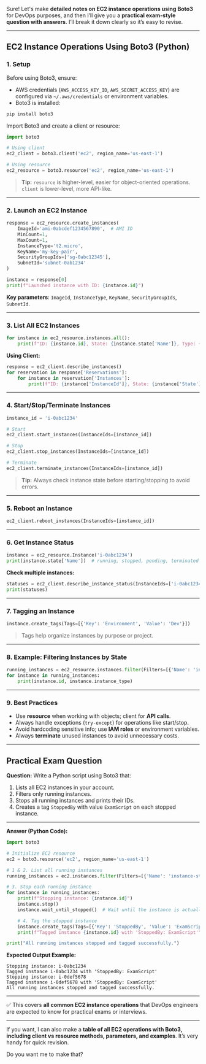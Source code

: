 Sure! Let's make **detailed notes on EC2 instance operations using Boto3** for DevOps purposes, and then I’ll give you a **practical exam-style question with answers**. I’ll break it down clearly so it’s easy to revise.

---

## **EC2 Instance Operations Using Boto3 (Python)**

### **1. Setup**

Before using Boto3, ensure:

* AWS credentials (`AWS_ACCESS_KEY_ID`, `AWS_SECRET_ACCESS_KEY`) are configured via `~/.aws/credentials` or environment variables.
* Boto3 is installed:

```bash
pip install boto3
```

Import Boto3 and create a client or resource:

```python
import boto3

# Using client
ec2_client = boto3.client('ec2', region_name='us-east-1')

# Using resource
ec2_resource = boto3.resource('ec2', region_name='us-east-1')
```

> **Tip:** `resource` is higher-level, easier for object-oriented operations. `client` is lower-level, more API-like.

---

### **2. Launch an EC2 Instance**

```python
response = ec2_resource.create_instances(
    ImageId='ami-0abcdef1234567890',  # AMI ID
    MinCount=1,
    MaxCount=1,
    InstanceType='t2.micro',
    KeyName='my-key-pair',
    SecurityGroupIds=['sg-0abc12345'],
    SubnetId='subnet-0ab1234'
)

instance = response[0]
print(f"Launched instance with ID: {instance.id}")
```

**Key parameters**: `ImageId`, `InstanceType`, `KeyName`, `SecurityGroupIds`, `SubnetId`.

---

### **3. List All EC2 Instances**

```python
for instance in ec2_resource.instances.all():
    print(f"ID: {instance.id}, State: {instance.state['Name']}, Type: {instance.instance_type}")
```

**Using Client:**

```python
response = ec2_client.describe_instances()
for reservation in response['Reservations']:
    for instance in reservation['Instances']:
        print(f"ID: {instance['InstanceId']}, State: {instance['State']['Name']}")
```

---

### **4. Start/Stop/Terminate Instances**

```python
instance_id = 'i-0abc1234'

# Start
ec2_client.start_instances(InstanceIds=[instance_id])

# Stop
ec2_client.stop_instances(InstanceIds=[instance_id])

# Terminate
ec2_client.terminate_instances(InstanceIds=[instance_id])
```

> **Tip:** Always check instance state before starting/stopping to avoid errors.

---

### **5. Reboot an Instance**

```python
ec2_client.reboot_instances(InstanceIds=[instance_id])
```

---

### **6. Get Instance Status**

```python
instance = ec2_resource.Instance('i-0abc1234')
print(instance.state['Name'])  # running, stopped, pending, terminated
```

**Check multiple instances:**

```python
statuses = ec2_client.describe_instance_status(InstanceIds=['i-0abc1234'])
print(statuses)
```

---

### **7. Tagging an Instance**

```python
instance.create_tags(Tags=[{'Key': 'Environment', 'Value': 'Dev'}])
```

> Tags help organize instances by purpose or project.

---

### **8. Example: Filtering Instances by State**

```python
running_instances = ec2_resource.instances.filter(Filters=[{'Name': 'instance-state-name', 'Values': ['running']}])
for instance in running_instances:
    print(instance.id, instance.instance_type)
```

---

### **9. Best Practices**

* Use **resource** when working with objects; client for **API calls**.
* Always handle exceptions (`try-except`) for operations like start/stop.
* Avoid hardcoding sensitive info; use **IAM roles** or environment variables.
* Always **terminate** unused instances to avoid unnecessary costs.

---

## **Practical Exam Question**

**Question:**
Write a Python script using Boto3 that:

1. Lists all EC2 instances in your account.
2. Filters only running instances.
3. Stops all running instances and prints their IDs.
4. Creates a tag `StoppedBy` with value `ExamScript` on each stopped instance.

---

**Answer (Python Code):**

```python
import boto3

# Initialize EC2 resource
ec2 = boto3.resource('ec2', region_name='us-east-1')

# 1 & 2. List all running instances
running_instances = ec2.instances.filter(Filters=[{'Name': 'instance-state-name', 'Values': ['running']}])

# 3. Stop each running instance
for instance in running_instances:
    print(f"Stopping instance: {instance.id}")
    instance.stop()
    instance.wait_until_stopped()  # Wait until the instance is actually stopped

    # 4. Tag the stopped instance
    instance.create_tags(Tags=[{'Key': 'StoppedBy', 'Value': 'ExamScript'}])
    print(f"Tagged instance {instance.id} with 'StoppedBy: ExamScript'")

print("All running instances stopped and tagged successfully.")
```

**Expected Output Example:**

```
Stopping instance: i-0abc1234
Tagged instance i-0abc1234 with 'StoppedBy: ExamScript'
Stopping instance: i-0def5678
Tagged instance i-0def5678 with 'StoppedBy: ExamScript'
All running instances stopped and tagged successfully.
```

---

✅ This covers **all common EC2 instance operations** that DevOps engineers are expected to know for practical exams or interviews.

---

If you want, I can also make a **table of all EC2 operations with Boto3, including client vs resource methods, parameters, and examples**. It’s very handy for quick revision.

Do you want me to make that?
